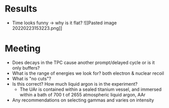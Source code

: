 # Results
- Time looks funny -> why is it flat?
![[Pasted image 20220223153223.png]]

# Meeting
- Does decays in the TPC cause another prompt/delayed cycle or is it only buffers?
- What is the range of energies we look for? both electron & nuclear recoil
- What is "no cuts"?
- Is this correct? How much liquid argon is in the experiment?
	- The UAr is contained within a sealed titanium vessel, and immersed within a bath of 700 t of 2655 atmospheric liquid argon, AAr
- Any recommendations on selecting gammas and varies on intensity


